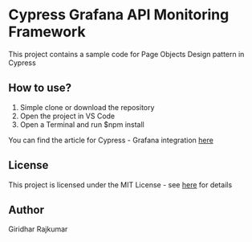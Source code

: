 # Cypress Grafana API Monitoring Framework

This project contains a sample code for Page Objects Design pattern in Cypress

## How to use?

1. Simple clone or download the repository
2. Open the project in VS Code
3. Open a Terminal and run $npm install

You can find the article for Cypress - Grafana integration [here](https://learndevtestsops.com)

## License

This project is licensed under the MIT License - see [here](https://mit-license.org/) for details

## Author
Giridhar Rajkumar
